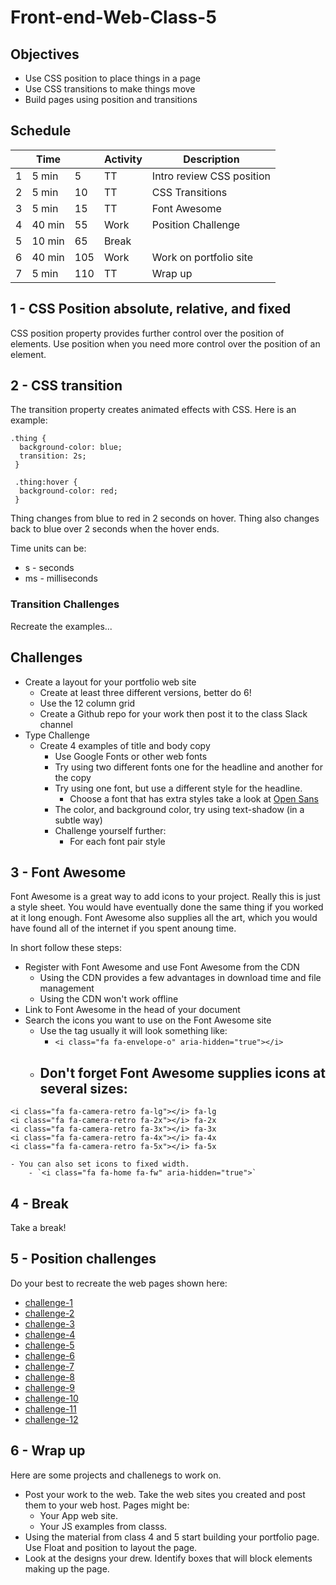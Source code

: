 # Front-end-Web-Class-5

## Objectives 

- Use CSS position to place things in a page 
- Use CSS transitions to make things move
- Build pages using position and transitions

## Schedule 

|   |   Time |    | Activity| Description |
|---|--------|----|---------|-------------|
| 1 |  5 min |  5 | TT      | Intro review CSS position |
| 2 |  5 min | 10 | TT      | CSS Transitions |
| 3 |  5 min | 15 | TT      | Font Awesome |
| 4 | 40 min | 55 | Work    | Position Challenge |
| 5 | 10 min | 65 | Break   | |
| 6 | 40 min |105 | Work    | Work on portfolio site |
| 7 |  5 min |110 | TT      | Wrap up |

## 1 - CSS Position absolute, relative, and fixed

CSS position property provides further control over the position of elements. 
Use position when you need more control over the position of an element. 

## 2 - CSS transition

The transition property creates animated effects with CSS. Here is an example:

```
.thing {
  background-color: blue;
  transition: 2s;
 }
 
 .thing:hover {
  background-color: red;
 }
```

Thing changes from blue to red in 2 seconds on hover. Thing also changes back to blue over 2 seconds when the hover ends. 

Time units can be: 

- s - seconds
- ms - milliseconds

### Transition Challenges

Recreate the examples...

## Challenges 
- Create a layout for your portfolio web site
  - Create at least three different versions, better do 6!
  - Use the 12 column grid
  - Create a Github repo for your work then post it to the class Slack channel
- Type Challenge
  - Create 4 examples of title and body copy
    - Use Google Fonts or other web fonts
    - Try using two different fonts one for the headline and another for the copy
    - Try using one font, but use a different style for the headline. 
      - Choose a font that has extra styles take a look at [Open Sans](https://fonts.google.com/specimen/Open+Sans)
     - The color, and background color, try using text-shadow (in a subtle way)
    - Challenge yourself further: 
      - For each font pair style 

## 3 - Font Awesome

Font Awesome is a great way to add icons to your project. Really this
is just a style sheet. You would have eventually done the same thing
if you worked at it long enough. Font Awesome also supplies all the art, 
which you would have found all of the internet if you spent anoung time. 

In short follow these steps:

- Register with Font Awesome and use Font Awesome from the CDN
    - Using the CDN provides a few advantages in download time and file management
    - Using the CDN won't work offline
- Link to Font Awesome in the head of your document
- Search the icons you want to use on the Font Awesome site 
    - Use the tag usually it will look something like:
        - `<i class="fa fa-envelope-o" aria-hidden="true"></i>`
    - Don't forget Font Awesome supplies icons at several sizes: 
        - 
```
<i class="fa fa-camera-retro fa-lg"></i> fa-lg
<i class="fa fa-camera-retro fa-2x"></i> fa-2x
<i class="fa fa-camera-retro fa-3x"></i> fa-3x
<i class="fa fa-camera-retro fa-4x"></i> fa-4x
<i class="fa fa-camera-retro fa-5x"></i> fa-5x
```
    - You can also set icons to fixed width. 
        - `<i class="fa fa-home fa-fw" aria-hidden="true">`

## 4 - Break

Take a break!

## 5 - Position challenges

Do your best to recreate the web pages shown here: 

- [challenge-1](http://www.webdevils.com/make-school/front-end-web-class-5/challenges/challenge-1.html)
- [challenge-2](http://www.webdevils.com/make-school/front-end-web-class-5/challenges/challenge-2.html)
- [challenge-3](http://www.webdevils.com/make-school/front-end-web-class-5/challenges/challenge-3.html)
- [challenge-4](http://www.webdevils.com/make-school/front-end-web-class-5/challenges/challenge-4.html)
- [challenge-5](http://www.webdevils.com/make-school/front-end-web-class-5/challenges/challenge-5.html)
- [challenge-6](http://www.webdevils.com/make-school/front-end-web-class-5/challenges/challenge-6.html)
- [challenge-7](http://www.webdevils.com/make-school/front-end-web-class-5/challenges/challenge-7.html)
- [challenge-8](http://www.webdevils.com/make-school/front-end-web-class-5/challenges/challenge-8.html)
- [challenge-9](http://www.webdevils.com/make-school/front-end-web-class-5/challenges/challenge-9.html)
- [challenge-10](http://www.webdevils.com/make-school/front-end-web-class-5/challenges/challenge-10.html)
- [challenge-11](http://www.webdevils.com/make-school/front-end-web-class-5/challenges/challenge-11.html)
- [challenge-12](http://www.webdevils.com/make-school/front-end-web-class-5/challenges/challenge-12.html)

## 6 - Wrap up 

Here are some projects and challenegs to work on. 

- Post your work to the web. Take the web sites you created and post them to your web host. Pages might be:
  - Your App web site.
  - Your JS examples from classs.
 - Using the material from class 4 and 5 start building your portfolio page. Use Float and position to layout the page. 
  - Look at the designs your drew. Identify boxes that will block elements making up the page. 
  
  
  
  
  
